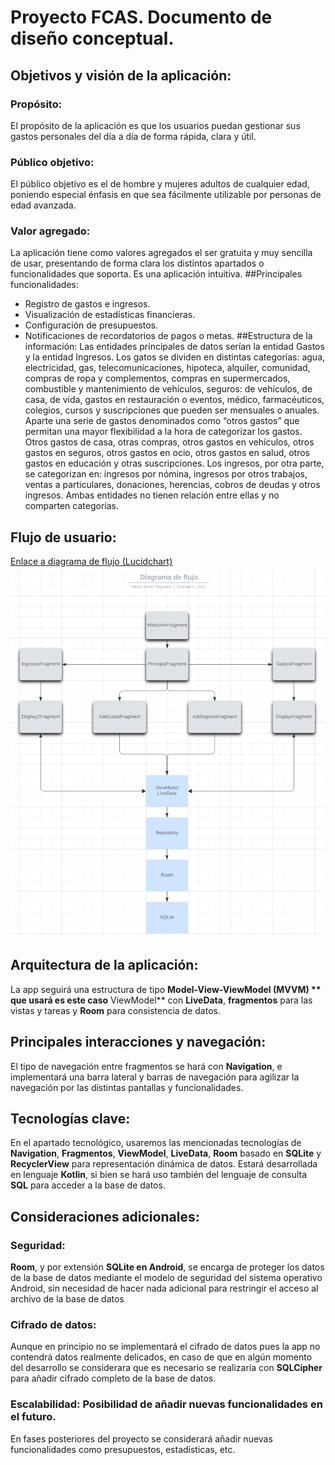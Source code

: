 # Proyecto FCAS. Documento de diseño conceptual.
## Objetivos y visión de la aplicación:
### Propósito: 
El propósito de la aplicación es que los usuarios puedan gestionar sus gastos personales del día a día de forma rápida, clara y útil.
### Público objetivo: 
El público objetivo es el de hombre y mujeres adultos de cualquier edad, poniendo especial énfasis en que sea fácilmente utilizable por personas de edad avanzada.
### Valor agregado: 
La aplicación tiene como valores agregados el ser gratuita y muy sencilla de usar, presentando de forma clara los distintos apartados o funcionalidades que soporta. Es una aplicación intuitiva.
##Principales funcionalidades:
-	Registro de gastos e ingresos.
-	Visualización de estadísticas financieras.
-	Configuración de presupuestos.
-	Notificaciones de recordatorios de pagos o metas.
##Estructura de la información:
Las entidades principales de datos serían la entidad Gastos y la entidad Ingresos.
Los gatos se dividen en distintas categorías: agua, electricidad, gas, telecomunicaciones, hipoteca, alquiler, comunidad, compras de ropa y complementos, compras en supermercados, combustible y mantenimiento de vehículos, seguros: de vehículos, de casa, de vida, gastos en restauración o eventos, médico, farmacéuticos, colegios, cursos y suscripciones que pueden ser mensuales o anuales. Aparte una serie de gastos denominados como “otros gastos” que permitan una mayor flexibilidad a la hora de categorizar los gastos. Otros gastos de casa, otras compras, otros gastos en vehículos, otros gastos en seguros, otros gastos en ocio, otros gastos en salud, otros gastos en educación y otras suscripciones.
Los ingresos, por otra parte, se categorizan en: ingresos por nómina, ingresos por otros trabajos, ventas a particulares, donaciones, herencias, cobros de deudas y otros ingresos.
 Ambas entidades no tienen relación entre ellas y no comparten categorías.

## Flujo de usuario:
[Enlace a diagrama de flujo (Lucidchart)](https://lucid.app/lucidchart/ba0a8bfe-cadc-4a16-ba8f-ce37af9e8f49/edit?viewport_loc=-975%2C16%2C3224%2C1535%2C0_0&invitationId=inv_5d14c2c4-8c5d-4f05-8340-c8a9c2ea06f4)
![Diagrama de flujo del usuario](./Imagenes/flujo_usuario.png)
## Arquitectura de la aplicación:
La app seguirá una estructura de tipo **Model-View-ViewModel (MVVM) ** que usará es este caso** ViewModel** con **LiveData**, **fragmentos** para las vistas y tareas y **Room** para consistencia de datos.
## Principales interacciones y navegación:
El tipo de navegación entre fragmentos se hará con **Navigation**, e implementará una barra lateral y barras de navegación para agilizar la navegación por las distintas pantallas y funcionalidades.
## Tecnologías clave:
En el apartado tecnológico, usaremos las mencionadas tecnologías de **Navigation**, **Fragmentos**, **ViewModel**, **LiveData**, **Room** basado en **SQLite** y **RecyclerView** para representación dinámica de datos. Estará desarrollada en lenguaje **Kotlin**, si bien se hará uso también del lenguaje de consulta **SQL** para acceder a la base de datos.
## Consideraciones adicionales:
### Seguridad: 
**Room**, y por extensión **SQLite en Android**, se encarga de proteger los datos de la base de datos mediante el modelo de seguridad del sistema operativo Android, sin necesidad de hacer nada adicional para restringir el acceso al archivo de la base de datos
### Cifrado de datos: 
Aunque en principio no se implementará el cifrado de datos pues la app no contendrá datos realmente delicados, en caso de que en algún momento del desarrollo se considerara que es necesario se realizaría con **SQLCipher** para añadir cifrado completo de la base de datos.
### Escalabilidad: Posibilidad de añadir nuevas funcionalidades en el futuro.
En fases posteriores del proyecto se considerará añadir nuevas funcionalidades como presupuestos, estadísticas, etc.
